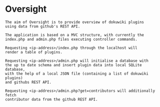 # Oversight

    The aim of Oversight is to provide overview of dokuwiki plugins
    using data from github's REST API.

    The application is based on a MVC structure, with currently the 
    index.php and admin.php files executing controller commands.

    Requesting <ip-address>/index.php through the localhost will 
    render a table of plugins.

    Requesting <ip-address>/admin.php will initialise a database with 
    the up to date schema and insert plugin data into local SQLite database,
    with the help of a local JSON file (containing a list of dokuwiki plugins)
    and githubs REST API.

    Requesting <ip-address>/admin.php?get=contributors will additionally fetch 
    contributor data from the github REST API.